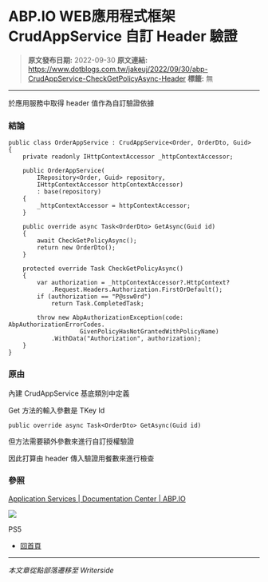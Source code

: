 # ABP.IO WEB應用程式框架 CrudAppService 自訂 Header 驗證

> **原文發布日期:** 2022-09-30
> **原文連結:** https://www.dotblogs.com.tw/jakeuj/2022/09/30/abp-CrudAppService-CheckGetPolicyAsync-Header
> **標籤:** 無

---

於應用服務中取得 header 值作為自訂驗證依據

### 結論

```
public class OrderAppService : CrudAppService<Order, OrderDto, Guid>
{
    private readonly IHttpContextAccessor _httpContextAccessor;

    public OrderAppService(
        IRepository<Order, Guid> repository,
        IHttpContextAccessor httpContextAccessor)
        : base(repository)
    {
        _httpContextAccessor = httpContextAccessor;
    }

    public override async Task<OrderDto> GetAsync(Guid id)
    {
        await CheckGetPolicyAsync();
        return new OrderDto();
    }

    protected override Task CheckGetPolicyAsync()
    {
        var authorization = _httpContextAccessor?.HttpContext?
            .Request.Headers.Authorization.FirstOrDefault();
        if (authorization == "P@ssw0rd")
            return Task.CompletedTask;

        throw new AbpAuthorizationException(code: AbpAuthorizationErrorCodes.
                    GivenPolicyHasNotGrantedWithPolicyName)
            .WithData("Authorization", authorization);
    }
}
```

### 原由

內建 CrudAppService 基底類別中定義

Get 方法的輸入參數是 TKey Id

`public override async Task<OrderDto> GetAsync(Guid id)`

但方法需要額外參數來進行自訂授權驗證

因此打算由 header 傳入驗證用餐數來進行檢查

### 參照

[Application Services | Documentation Center | ABP.IO](https://docs.abp.io/en/abp/latest/Application-Services#authorization-for-crud-app-services)

![](https://card.psnprofiles.com/1/jakeuj.png)

PS5

* [回首頁](/jakeuj)

---

*本文章從點部落遷移至 Writerside*
